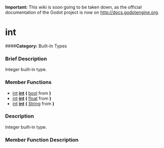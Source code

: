 **Important:** This wiki is soon going to be taken down, as the official documentation of the Godot project is now on http://docs.godotengine.org.

#  int  
####**Category:** Built-In Types

###  Brief Description  
Integer built-in type.

###  Member Functions 
  * [int](class_int)  **[int](#int)**  **(** [bool](class_bool) from  **)**
  * [int](class_int)  **[int](#int)**  **(** [float](class_float) from  **)**
  * [int](class_int)  **[int](#int)**  **(** [String](class_string) from  **)**

###  Description  
Integer built-in type.

###  Member Function Description  

